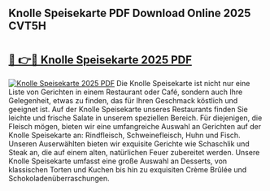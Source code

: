 ## Knolle Speisekarte PDF Download Online 2025 CVT5H

# <h2><a href="http://gc63k8a.nevu.top/?p=Knolle+Speisekarte">🔗 👉🔴 Knolle Speisekarte 2025 PDF</a></h2>

[![Knolle Speisekarte 2025 PDF](https://i.imgur.com/dBaPXMq.png)](http://gc63k8a.nevu.top/?p=Knolle+Speisekarte)
Die Knolle Speisekarte ist nicht nur eine Liste von Gerichten in einem Restaurant oder Café, sondern auch Ihre Gelegenheit, etwas zu finden, das für Ihren Geschmack köstlich und geeignet ist. Auf der Knolle Speisekarte unseres Restaurants finden Sie leichte und frische Salate in unserem speziellen Bereich. Für diejenigen, die Fleisch mögen, bieten wir eine umfangreiche Auswahl an Gerichten auf der Knolle Speisekarte an: Rindfleisch, Schweinefleisch, Huhn und Fisch. Unseren Auserwählten bieten wir exquisite Gerichte wie Schaschlik und Steak an, die auf einem alten, natürlichen Feuer zubereitet werden. Unsere Knolle Speisekarte umfasst eine große Auswahl an Desserts, von klassischen Torten und Kuchen bis hin zu exquisiten Crème Brûlée und Schokoladenüberraschungen.
